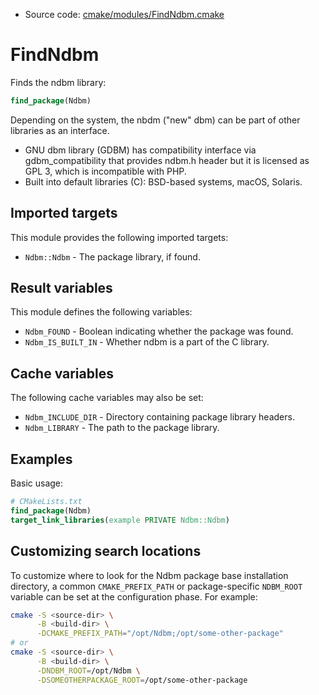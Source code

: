 <!-- This is auto-generated file. -->
* Source code: [cmake/modules/FindNdbm.cmake](https://github.com/petk/php-build-system/blob/master/cmake/cmake/modules/FindNdbm.cmake)

# FindNdbm

Finds the ndbm library:

```cmake
find_package(Ndbm)
```

Depending on the system, the nbdm ("new" dbm) can be part of other libraries as
an interface.

* GNU dbm library (GDBM) has compatibility interface via gdbm_compatibility that
  provides ndbm.h header but it is licensed as GPL 3, which is incompatible with
  PHP.
* Built into default libraries (C): BSD-based systems, macOS, Solaris.

## Imported targets

This module provides the following imported targets:

* `Ndbm::Ndbm` - The package library, if found.

## Result variables

This module defines the following variables:

* `Ndbm_FOUND` - Boolean indicating whether the package was found.
* `Ndbm_IS_BUILT_IN` - Whether ndbm is a part of the C library.

## Cache variables

The following cache variables may also be set:

* `Ndbm_INCLUDE_DIR` - Directory containing package library headers.
* `Ndbm_LIBRARY` - The path to the package library.

## Examples

Basic usage:

```cmake
# CMakeLists.txt
find_package(Ndbm)
target_link_libraries(example PRIVATE Ndbm::Ndbm)
```

## Customizing search locations

To customize where to look for the Ndbm package base
installation directory, a common `CMAKE_PREFIX_PATH` or
package-specific `NDBM_ROOT` variable can be set at
the configuration phase. For example:

```sh
cmake -S <source-dir> \
      -B <build-dir> \
      -DCMAKE_PREFIX_PATH="/opt/Ndbm;/opt/some-other-package"
# or
cmake -S <source-dir> \
      -B <build-dir> \
      -DNDBM_ROOT=/opt/Ndbm \
      -DSOMEOTHERPACKAGE_ROOT=/opt/some-other-package
```
